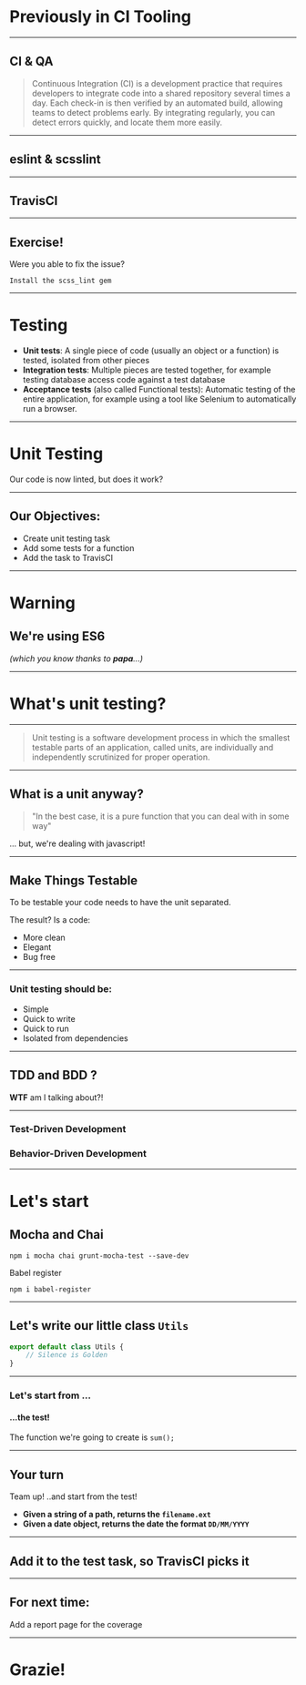 # Previously in CI Tooling

----

## CI & QA

> Continuous Integration (CI) is a development practice that requires developers to integrate code into a shared repository several times a day. Each check-in is then verified by an automated build, allowing teams to detect problems early.
By integrating regularly, you can detect errors quickly, and locate them more easily.

----

## eslint & scsslint

----

<!-- .slide data-backgrund="#4EC595" class="orange-slide" -->

## TravisCI

----

## Exercise!

Were you able to fix the issue?

```
Install the scss_lint gem
```

---

# Testing

- **Unit tests**: A single piece of code (usually an object or a function) is tested, isolated from other pieces
- **Integration tests**: Multiple pieces are tested together, for example testing database access code against a test database
- **Acceptance tests** (also called Functional tests): Automatic testing of the entire application, for example using a tool like Selenium to automatically run a browser.

----

# Unit Testing

Our code is now linted, but does it work?


----

## Our Objectives:

- Create unit testing task
- Add some tests for a function
- Add the task to TravisCI

---

<!-- .slide: data-background="#E5623D" data-transition="zoom" class="orange-slide" -->
# Warning

## We're using ES6
*(which you know thanks to **papa**...)*

---

# What's unit testing?

----

>Unit testing is a software development process in which the smallest testable parts of an application, called units, are individually and independently scrutinized for proper operation.

----

## What is a unit anyway? 

> "In the best case, it is a pure function that you can deal with in some way"

... but, we're dealing with javascript!

---

## Make Things Testable

To be testable your code needs to have the unit separated.

The result? Is a code:

- More clean
- Elegant
- Bug free

----

### Unit testing should be:

- Simple
- Quick to write
- Quick to run
- Isolated from dependencies


----

## TDD and BDD ?

**WTF** am I talking about?!

----

### Test-Driven Development
### Behavior-Driven Development

---

# Let's start

## Mocha and Chai

```
npm i mocha chai grunt-mocha-test --save-dev
```

Babel register

```
npm i babel-register
```

----

## Let's write our little class `Utils`

```javascript
export default class Utils {
    // Silence is Golden
}
```

----

### Let's start from ...
#### ...the test!

The function we're going to create is `sum();`

---

## Your turn

Team up! ..and start from the test!

- **Given a string of a path, returns the `filename.ext`**
- **Given a date object, returns the date the format `DD/MM/YYYY`**

---

## Add it to the test task, so TravisCI picks it

---

## For next time:

Add a report page for the coverage

---

# Grazie! 
